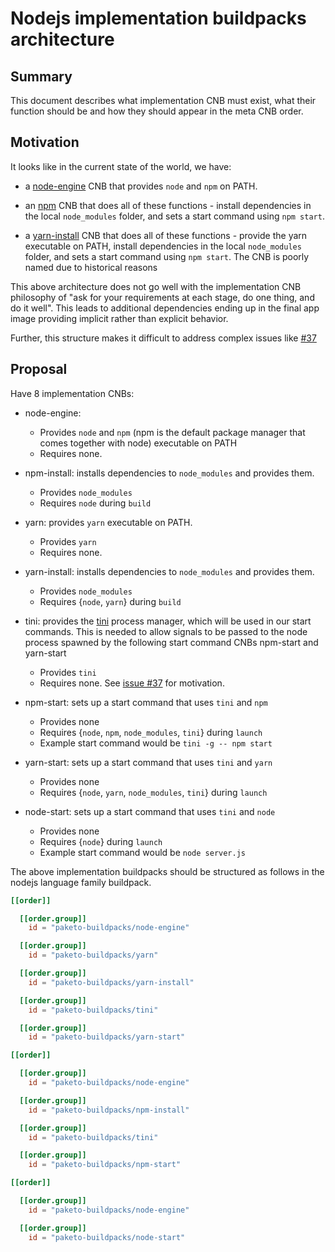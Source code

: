 # Nodejs implementation buildpacks architecture

## Summary

This document describes what implementation CNB must exist, what their
function should be and how they should appear in the meta CNB order.

## Motivation

It looks like in the current state of the world, we have:

- a [node-engine](github.com/paketo-buildpacks/node-engine) CNB that provides
  `node` and `npm` on PATH.

- an [npm](github.com/paketo-buildpacks/npm) CNB that does all of these
  functions - install dependencies in the local `node_modules` folder, and sets
  a start command using `npm start`.

- a [yarn-install](github.com/paketo-buildpacks/yarn-install) CNB that does all
  of these functions - provide the yarn executable on PATH, install
  dependencies in the local `node_modules` folder, and sets a start command using
  `npm start`. The CNB is poorly named due to historical reasons

This above architecture does not go well with the implementation CNB philosophy
of "ask for your requirements at each stage, do one thing, and do it well".
This leads to additional dependencies ending up in the final app image
providing implicit rather than explicit behavior.

Further, this structure makes it difficult to address complex issues like
[#37](https://github.com/paketo-buildpacks/nodejs/issues/37)


## Proposal

Have 8 implementation CNBs:

- node-engine:
  - Provides `node` and `npm` (npm is the default package manager
  that comes together with node) executable on PATH
  - Requires none.

- npm-install: installs dependencies to `node_modules` and provides them.
  - Provides `node_modules`
  - Requires `node` during `build`

- yarn: provides `yarn` executable on PATH.
  - Provides `yarn`
  - Requires none.

- yarn-install: installs dependencies to `node_modules` and provides them.
  - Provides `node_modules`
  - Requires {`node`, `yarn`} during `build`

- tini: provides the [tini](https://github.com/krallin/tini) process manager,
  which will be used in our start commands. This is needed to allow signals to
  be passed to the node process spawned by the following start command CNBs
  npm-start and yarn-start
  - Provides `tini`
  - Requires none.
  See [issue #37](https://github.com/paketo-buildpacks/nodejs/issues/37) for motivation.


- npm-start: sets up a start command that uses `tini` and `npm`
  - Provides none
  - Requires {`node`, `npm`, `node_modules`, `tini`} during `launch`
  - Example start command would be `tini -g -- npm start`

- yarn-start: sets up a start command that uses `tini` and `yarn`
  - Provides none
  - Requires {`node`, `yarn`, `node_modules`, `tini`} during `launch`

- node-start: sets up a start command that uses `tini` and `node`
  - Provides none
  - Requires {`node`} during `launch`
  - Example start command would be `node server.js`

The above implementation buildpacks should be structured as follows in the nodejs language family buildpack.

```toml
[[order]]

  [[order.group]]
    id = "paketo-buildpacks/node-engine"

  [[order.group]]
    id = "paketo-buildpacks/yarn"

  [[order.group]]
    id = "paketo-buildpacks/yarn-install"

  [[order.group]]
    id = "paketo-buildpacks/tini"

  [[order.group]]
    id = "paketo-buildpacks/yarn-start"

[[order]]

  [[order.group]]
    id = "paketo-buildpacks/node-engine"

  [[order.group]]
    id = "paketo-buildpacks/npm-install"

  [[order.group]]
    id = "paketo-buildpacks/tini"

  [[order.group]]
    id = "paketo-buildpacks/npm-start"

[[order]]

  [[order.group]]
    id = "paketo-buildpacks/node-engine"

  [[order.group]]
    id = "paketo-buildpacks/node-start"
```
